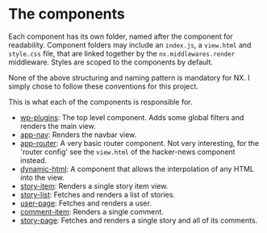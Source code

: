 # The components

Each component has its own folder, named after the component for readability. Component folders may include an `index.js`, a `view.html` and `style.css` file, that
are linked together by the `nx.middlewares.render` middleware. Styles are scoped to the components by default.

None of the above structuring and naming pattern is mandatory for NX. I simply chose to follow these conventions for this project.

This is what each of the components is responsible for.

  - [wp-plugins](/src/components/wp-plugins): The top level component.
  Adds some global filters and renders the main view.
  - [app-nav](/src/components/appNav): Renders the navbar view.
  - [app-router](/src/components/appRouter): A very basic router component.
  Not very interesting, for the 'router config' see the `view.html` of the hacker-news component instead.
  - [dynamic-html](/src/components/dynamicHTML): A component that allows
  the interpolation of any HTML into the view.
  - [story-item](/src/components/storyItem): Renders a single story item view.
  - [story-list](/src/components/storyList): Fetches and renders a list of stories.
  - [user-page](/src/components/userPage): Fetches and renders a user.
  - [comment-item](/src/components/commentItem): Renders a single comment.
  - [story-page](/src/components/storyPage): Fetches and renders a single story and
  all of its comments.
